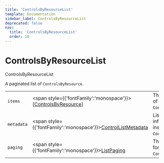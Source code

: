 ```yaml
---
title: 'ControlsByResourceList'
template: Documentation
sidebar_label: ControlsByResourceList
deprecated: false
nav:
  title: 'ControlsByResourceList'
  order: 10
---
```


# ControlsByResourceList

<div style={{'fontFamily':'monospace'}}><span style={{'fontSize':'1.5rem','fontWeight':500}}>ControlsByResourceList</span></div>



A paginated list of `ControlsByResource`.

| | | |
| -- | -- | -- |
| `items` | <span style={{'fontFamily':'monospace'}}>[<a href="/guardrails/docs/reference/graphql/object/ControlsByResource">ControlsByResource</a>]</span> | The `items` for this page of `ControlsByResourceList`. |
| `metadata` | <span style={{'fontFamily':'monospace'}}><a href="/guardrails/docs/reference/graphql/object/ControlListMetadata">ControlListMetadata</a></span> | List metadata information for the instance of `ControlsByResourceList`. |
| `paging` | <span style={{'fontFamily':'monospace'}}><a href="/guardrails/docs/reference/graphql/object/ListPaging">ListPaging</a></span> | The `paging` information for this page of `ControlsByResourceList`. |